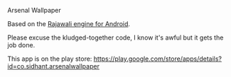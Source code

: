 Arsenal Wallpaper

Based on the [Rajawali engine for Android](https://github.com/MasDennis/Rajawali).

Please excuse the kludged-together code, I know it's awful but it gets the job done.

This app is on the play store: https://play.google.com/store/apps/details?id=co.sidhant.arsenalwallpaper